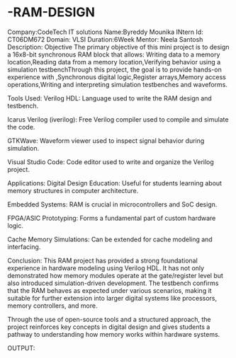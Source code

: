 # -RAM-DESIGN
Company:CodeTech IT solutions
Name:Byreddy Mounika
INtern Id: CT06DM672
Domain: VLSI
Duration:6Week
Mentor: Neela Santosh
Description:  Objective
The primary objective of this mini project is to design a 16x8-bit synchronous RAM block that allows:
Writing data to a memory location,Reading data from a memory location,Verifying behavior using a simulation testbenchThrough this project, the goal is to provide hands-on experience with
,Synchronous digital logic,Register arrays,Memory access operations,Writing and interpreting simulation testbenches and waveforms.

Tools Used:
Verilog HDL: Language used to write the RAM design and testbench.

Icarus Verilog (iverilog): Free Verilog compiler used to compile and simulate the code.

GTKWave: Waveform viewer used to inspect signal behavior during simulation.

Visual Studio Code: Code editor used to write and organize the Verilog project.

Applications:
Digital Design Education: Useful for students learning about memory structures in computer architecture.

Embedded Systems: RAM is crucial in microcontrollers and SoC design.

FPGA/ASIC Prototyping: Forms a fundamental part of custom hardware logic.

Cache Memory Simulations: Can be extended for cache modeling and interfacing.

Conclusion:
This RAM project has provided a strong foundational experience in hardware modeling using Verilog HDL. It has not only demonstrated how memory modules operate at the gate/register level but also introduced simulation-driven development. The testbench confirms that the RAM behaves as expected under various scenarios, making it suitable for further extension into larger digital systems like processors, memory controllers, and more.

Through the use of open-source tools and a structured approach, the project reinforces key concepts in digital design and gives students a pathway to understanding how memory works within hardware systems.

OUTPUT:


